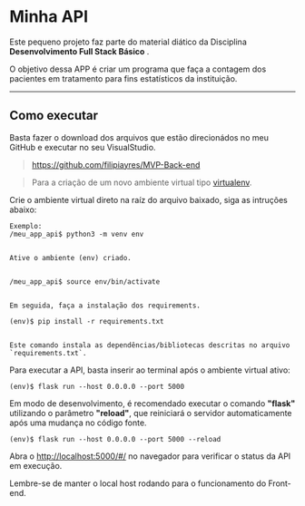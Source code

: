 # Minha API

Este pequeno projeto faz parte do material diático da Disciplina **Desenvolvimento Full Stack Básico** .

O objetivo dessa APP é criar um programa que faça a contagem dos pacientes em tratamento para fins estatísticos da instituição. 

---
## Como executar 

Basta fazer o download dos arquivos que estão direcionádos no meu GitHub e executar no seu VisualStudio.
>https://github.com/filipiayres/MVP-Back-end



> Para a criação de um novo ambiente virtual tipo [virtualenv](https://virtualenv.pypa.io/en/latest/installation.html).

Crie o ambiente virtual direto na raíz do arquivo baixado, siga as intruções abaixo:


```
Exemplo: 
/meu_app_api$ python3 -m venv env


Ative o ambiente (env) criado.


/meu_app_api$ source env/bin/activate


Em seguida, faça a instalação dos requirements. 

(env)$ pip install -r requirements.txt


Este comando instala as dependências/bibliotecas descritas no arquivo `requirements.txt`.
```

Para executar a API, basta inserir ao terminal após o ambiente virtual ativo:

```
(env)$ flask run --host 0.0.0.0 --port 5000
```

Em modo de desenvolvimento, é recomendado executar o comando **"flask"** utilizando o parâmetro **"reload"**, que reiniciará o servidor
automaticamente após uma mudança no código fonte. 

```
(env)$ flask run --host 0.0.0.0 --port 5000 --reload
```

Abra o [http://localhost:5000/#/](http://localhost:5000/#/) no navegador para verificar o status da API em execução.


Lembre-se de manter o local host rodando para o funcionamento do Front-end.
